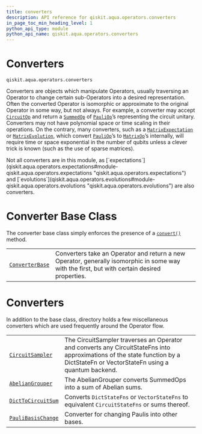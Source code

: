 ```yaml
---
title: converters
description: API reference for qiskit.aqua.operators.converters
in_page_toc_min_heading_level: 1
python_api_type: module
python_api_name: qiskit.aqua.operators.converters
---
```


<span id="module-qiskit.aqua.operators.converters" />

<span id="qiskit-aqua-operators-converters" />

# Converters

<span id="module-qiskit.aqua.operators.converters" />

`qiskit.aqua.operators.converters`

Converters are objects which manipulate Operators, usually traversing an Operator to change certain sub-Operators into a desired representation. Often the converted Operator is isomorphic or approximate to the original Operator in some way, but not always. For example, a converter may accept [`CircuitOp`](qiskit.aqua.operators.primitive_ops.CircuitOp "qiskit.aqua.operators.primitive_ops.CircuitOp") and return a [`SummedOp`](qiskit.aqua.operators.list_ops.SummedOp "qiskit.aqua.operators.list_ops.SummedOp") of [`PauliOp`](qiskit.aqua.operators.primitive_ops.PauliOp "qiskit.aqua.operators.primitive_ops.PauliOp")’s representing the circuit unitary. Converters may not have polynomial space or time scaling in their operations. On the contrary, many converters, such as a [`MatrixExpectation`](qiskit.aqua.operators.expectations.MatrixExpectation "qiskit.aqua.operators.expectations.MatrixExpectation") or [`MatrixEvolution`](qiskit.aqua.operators.evolutions.MatrixEvolution "qiskit.aqua.operators.evolutions.MatrixEvolution"), which convert [`PauliOp`](qiskit.aqua.operators.primitive_ops.PauliOp "qiskit.aqua.operators.primitive_ops.PauliOp")’s to [`MatrixOp`](qiskit.aqua.operators.primitive_ops.MatrixOp "qiskit.aqua.operators.primitive_ops.MatrixOp")’s internally, will require time or space exponential in the number of qubits unless a clever trick is known (such as the use of sparse matrices).

<Admonition title="Note" type="note">
  Not all converters are in this module, as [`expectations`](qiskit.aqua.operators.expectations#module-qiskit.aqua.operators.expectations "qiskit.aqua.operators.expectations") and [`evolutions`](qiskit.aqua.operators.evolutions#module-qiskit.aqua.operators.evolutions "qiskit.aqua.operators.evolutions") are also converters.
</Admonition>

# Converter Base Class

The converter base class simply enforces the presence of a [`convert()`](qiskit.aqua.operators.converters.ConverterBase#convert "qiskit.aqua.operators.converters.ConverterBase.convert") method.

|                                                                                                                    |                                                                                                                                              |
| ------------------------------------------------------------------------------------------------------------------ | -------------------------------------------------------------------------------------------------------------------------------------------- |
| [`ConverterBase`](qiskit.aqua.operators.converters.ConverterBase "qiskit.aqua.operators.converters.ConverterBase") | Converters take an Operator and return a new Operator, generally isomorphic in some way with the first, but with certain desired properties. |

# Converters

In addition to the base class, directory holds a few miscellaneous converters which are used frequently around the Operator flow.

|                                                                                                                             |                                                                                                                                                                                |
| --------------------------------------------------------------------------------------------------------------------------- | ------------------------------------------------------------------------------------------------------------------------------------------------------------------------------ |
| [`CircuitSampler`](qiskit.aqua.operators.converters.CircuitSampler "qiskit.aqua.operators.converters.CircuitSampler")       | The CircuitSampler traverses an Operator and converts any CircuitStateFns into approximations of the state function by a DictStateFn or VectorStateFn using a quantum backend. |
| [`AbelianGrouper`](qiskit.aqua.operators.converters.AbelianGrouper "qiskit.aqua.operators.converters.AbelianGrouper")       | The AbelianGrouper converts SummedOps into a sum of Abelian sums.                                                                                                              |
| [`DictToCircuitSum`](qiskit.aqua.operators.converters.DictToCircuitSum "qiskit.aqua.operators.converters.DictToCircuitSum") | Converts `DictStateFns` or `VectorStateFns` to equivalent `CircuitStateFns` or sums thereof.                                                                                   |
| [`PauliBasisChange`](qiskit.aqua.operators.converters.PauliBasisChange "qiskit.aqua.operators.converters.PauliBasisChange") | Converter for changing Paulis into other bases.                                                                                                                                |


